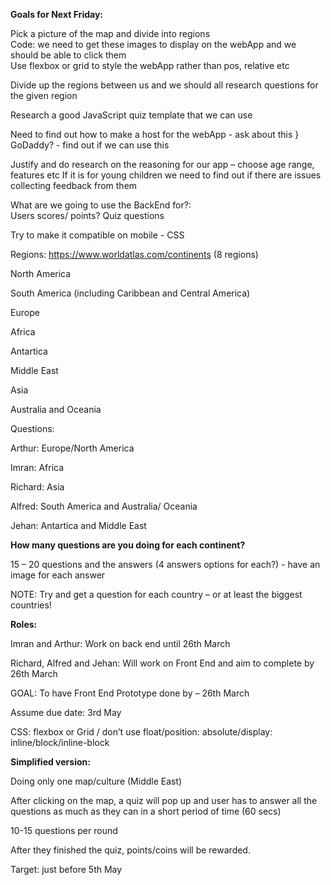 **Goals for Next Friday:**

Pick a picture of the map and divide into regions  
  Code: we need to get these images to display on the webApp and we should be able to click them  
  Use flexbox or grid to style the webApp rather than pos, relative etc 

Divide up the regions between us and we should all research questions for the given region 

Research a good JavaScript quiz template that we can use  

Need to find out how to make a host for the webApp - ask about this } GoDaddy? - find out if we can use this  

Justify and do research on the reasoning for our app – choose age range, features etc 
  If it is for young children we need to find out if there are issues collecting feedback from them 

What are we going to use the BackEnd for?:  
  Users scores/ points? 
  Quiz questions  

Try to make it compatible on mobile  - CSS 

Regions: https://www.worldatlas.com/continents (8 regions) 

North America 

South America (including Caribbean and Central America)  

Europe 

Africa 

Antartica 

Middle East 

Asia  

Australia and Oceania 

Questions: 

Arthur:  Europe/North America 

Imran: Africa  

Richard: Asia  

Alfred: South America and Australia/ Oceania 

Jehan: Antartica and Middle East  

 

**How many questions are you doing for each continent?**

15 – 20 questions and the answers (4 answers options for each?) - have an image for each answer 

NOTE: Try and get a question for each country – or at least the biggest countries!  

 

**Roles:** 

Imran and Arthur: Work on back end until 26th March  

Richard, Alfred and Jehan: Will work on Front End and aim to complete by 26th March 

GOAL: To have Front End Prototype done by – 26th March  

Assume due date: 3rd May  

CSS: flexbox or Grid / don’t use float/position: absolute/display: inline/block/inline-block 

 

**Simplified version:** 

Doing only one map/culture (Middle East) 

After clicking on the map, a quiz will pop up and user has to answer all the questions as much as they can in a short period of time (60 secs) 

10-15 questions per round 

After they finished the quiz, points/coins will be rewarded. 

Target: just before 5th May 
